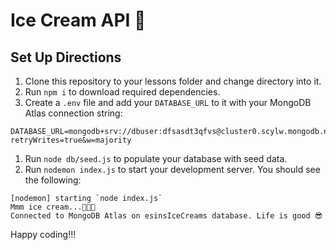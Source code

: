 # Ice Cream API 🍦

## Set Up Directions

1. Clone this repository to your lessons folder and change directory into it.
1. Run `npm i` to download required dependencies.
1. Create a `.env` file and add your `DATABASE_URL` to it with your MongoDB Atlas connection string:

```
DATABASE_URL=mongodb+srv://dbuser:dfsasdt3qfvs@cluster0.scylw.mongodb.net/icecream?retryWrites=true&w=majority
```

1. Run `node db/seed.js` to populate your database with seed data.
1. Run `nodemon index.js` to start your development server. You should see the following:

```
[nodemon] starting `node index.js`
Mmm ice cream...🍦🍦🍦
Connected to MongoDB Atlas on esinsIceCreams database. Life is good 😎
```

Happy coding!!!
